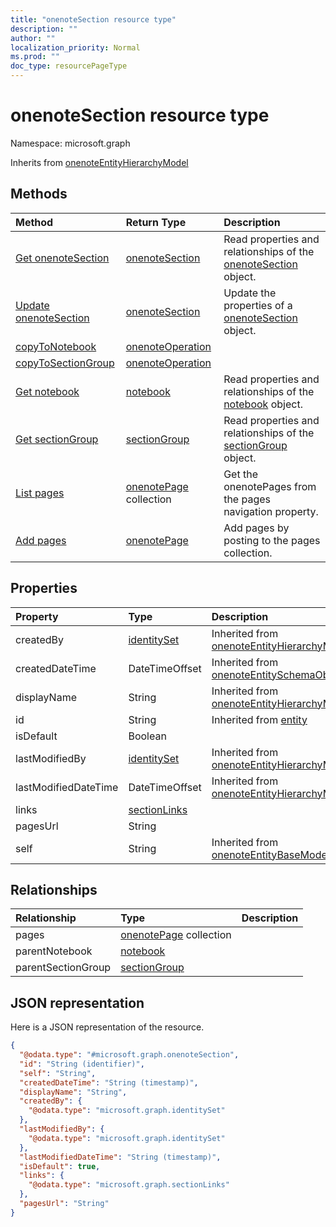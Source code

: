 ```yaml
---
title: "onenoteSection resource type"
description: ""
author: ""
localization_priority: Normal
ms.prod: ""
doc_type: resourcePageType
---
```


# onenoteSection resource type


Namespace: microsoft.graph




Inherits from [onenoteEntityHierarchyModel](../resources/onenoteentityhierarchymodel.md)

## Methods
|Method|Return Type|Description|
|:---|:---|:---|
|[Get onenoteSection](../api/onenotesection-get.md)|[onenoteSection](../resources/onenotesection.md)|Read properties and relationships of the [onenoteSection](../resources/onenotesection.md) object.|
|[Update onenoteSection](../api/onenotesection-update.md)|[onenoteSection](../resources/onenotesection.md)|Update the properties of a [onenoteSection](../resources/onenotesection.md) object.|
|[copyToNotebook](../api/onenotesection-copytonotebook.md)|[onenoteOperation](../resources/onenoteoperation.md)||
|[copyToSectionGroup](../api/onenotesection-copytosectiongroup.md)|[onenoteOperation](../resources/onenoteoperation.md)||
|[Get notebook](../api/notebook-get.md)|[notebook](../resources/notebook.md)|Read properties and relationships of the [notebook](../resources/notebook.md) object.|
|[Get sectionGroup](../api/sectiongroup-get.md)|[sectionGroup](../resources/sectiongroup.md)|Read properties and relationships of the [sectionGroup](../resources/sectiongroup.md) object.|
|[List pages](../api/onenotesection-list-pages.md)|[onenotePage](../resources/onenotepage.md) collection|Get the onenotePages from the pages navigation property.|
|[Add pages](../api/onenotesection-post-pages.md)|[onenotePage](../resources/onenotepage.md)|Add pages by posting to the pages collection.|

## Properties
|Property|Type|Description|
|:---|:---|:---|
|createdBy|[identitySet](../resources/identityset.md)| Inherited from [onenoteEntityHierarchyModel](../resources/onenoteentityhierarchymodel.md)|
|createdDateTime|DateTimeOffset| Inherited from [onenoteEntitySchemaObjectModel](../resources/onenoteentityschemaobjectmodel.md)|
|displayName|String| Inherited from [onenoteEntityHierarchyModel](../resources/onenoteentityhierarchymodel.md)|
|id|String| Inherited from [entity](../resources/entity.md)|
|isDefault|Boolean||
|lastModifiedBy|[identitySet](../resources/identityset.md)| Inherited from [onenoteEntityHierarchyModel](../resources/onenoteentityhierarchymodel.md)|
|lastModifiedDateTime|DateTimeOffset| Inherited from [onenoteEntityHierarchyModel](../resources/onenoteentityhierarchymodel.md)|
|links|[sectionLinks](../resources/sectionlinks.md)||
|pagesUrl|String||
|self|String| Inherited from [onenoteEntityBaseModel](../resources/onenoteentitybasemodel.md)|

## Relationships
|Relationship|Type|Description|
|:---|:---|:---|
|pages|[onenotePage](../resources/onenotepage.md) collection||
|parentNotebook|[notebook](../resources/notebook.md)||
|parentSectionGroup|[sectionGroup](../resources/sectiongroup.md)||

## JSON representation
Here is a JSON representation of the resource.
<!-- {
  "blockType": "resource",
  "keyProperty": "id",
  "@odata.type": "microsoft.graph.onenoteSection",
  "baseType": "microsoft.graph.onenoteEntityHierarchyModel",
  "openType": false
}
-->
``` json
{
  "@odata.type": "#microsoft.graph.onenoteSection",
  "id": "String (identifier)",
  "self": "String",
  "createdDateTime": "String (timestamp)",
  "displayName": "String",
  "createdBy": {
    "@odata.type": "microsoft.graph.identitySet"
  },
  "lastModifiedBy": {
    "@odata.type": "microsoft.graph.identitySet"
  },
  "lastModifiedDateTime": "String (timestamp)",
  "isDefault": true,
  "links": {
    "@odata.type": "microsoft.graph.sectionLinks"
  },
  "pagesUrl": "String"
}
```

